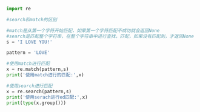 
<BlogInfo id="24" title="8.search方法的使用" author="白日梦想猿" pv=0 read_times=0 pre_cost_time=0分15秒 category="正则表达式" tag_list="['正则表达式']" create_time="2020.05.28 14:02:37" update_time="2020.05.28 16:42:45" />

```python
import re

#search和match的区别

#match是从第一个字符开始匹配，如果第一个字符匹配不成功就会返回None
#search是匹配整个字符串，在整个字符串中进行查找，匹配，如果没有匹配到，才返回None
s = 'I LOVE YOU!'

pattern = 'LOVE'

#使用match进行匹配
x = re.match(pattern,s)
print('使用match进行的匹配:',x)

#使用search进行匹配
x = re.search(pattern,s)
print('使用serach进行ed匹配:',x)
print(type(x.group()))

```
